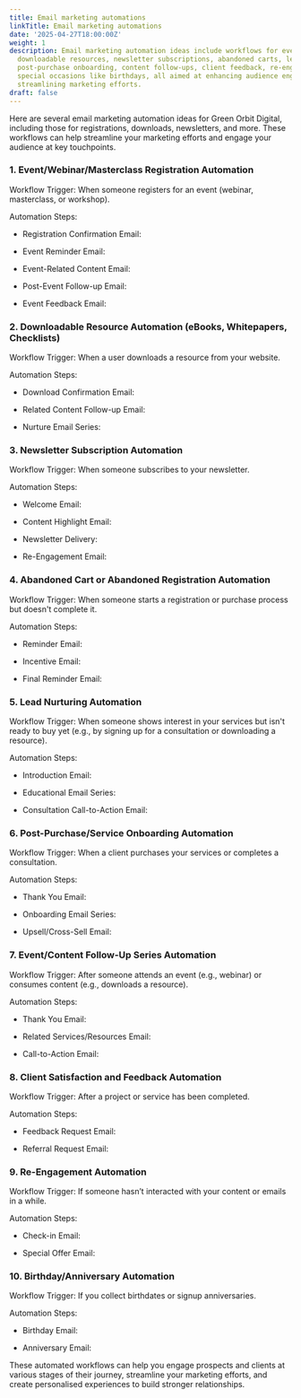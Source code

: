 ```yaml
---
title: Email marketing automations
linkTitle: Email marketing automations
date: '2025-04-27T18:00:00Z'
weight: 1
description: Email marketing automation ideas include workflows for event registrations,
  downloadable resources, newsletter subscriptions, abandoned carts, lead nurturing,
  post-purchase onboarding, content follow-ups, client feedback, re-engagement, and
  special occasions like birthdays, all aimed at enhancing audience engagement and
  streamlining marketing efforts.
draft: false
---
```



Here are several email marketing automation ideas for Green Orbit Digital, including those for registrations, downloads, newsletters, and more. These workflows can help streamline your marketing efforts and engage your audience at key touchpoints.

### 1. Event/Webinar/Masterclass Registration Automation

Workflow Trigger: When someone registers for an event (webinar, masterclass, or workshop).

Automation Steps:

- Registration Confirmation Email:

- Event Reminder Email:

- Event-Related Content Email:

- Post-Event Follow-up Email:

- Event Feedback Email:

<!-- Unsupported block type: divider -->

### 2. Downloadable Resource Automation (eBooks, Whitepapers, Checklists)

Workflow Trigger: When a user downloads a resource from your website.

Automation Steps:

- Download Confirmation Email:

- Related Content Follow-up Email:

- Nurture Email Series:

<!-- Unsupported block type: divider -->

### 3. Newsletter Subscription Automation

Workflow Trigger: When someone subscribes to your newsletter.

Automation Steps:

- Welcome Email:

- Content Highlight Email:

- Newsletter Delivery:

- Re-Engagement Email:

<!-- Unsupported block type: divider -->

### 4. Abandoned Cart or Abandoned Registration Automation

Workflow Trigger: When someone starts a registration or purchase process but doesn't complete it.

Automation Steps:

- Reminder Email:

- Incentive Email:

- Final Reminder Email:

<!-- Unsupported block type: divider -->

### 5. Lead Nurturing Automation

Workflow Trigger: When someone shows interest in your services but isn't ready to buy yet (e.g., by signing up for a consultation or downloading a resource).

Automation Steps:

- Introduction Email:

- Educational Email Series:

- Consultation Call-to-Action Email:

<!-- Unsupported block type: divider -->

### 6. Post-Purchase/Service Onboarding Automation

Workflow Trigger: When a client purchases your services or completes a consultation.

Automation Steps:

- Thank You Email:

- Onboarding Email Series:

- Upsell/Cross-Sell Email:

<!-- Unsupported block type: divider -->

### 7. Event/Content Follow-Up Series Automation

Workflow Trigger: After someone attends an event (e.g., webinar) or consumes content (e.g., downloads a resource).

Automation Steps:

- Thank You Email:

- Related Services/Resources Email:

- Call-to-Action Email:

<!-- Unsupported block type: divider -->

### 8. Client Satisfaction and Feedback Automation

Workflow Trigger: After a project or service has been completed.

Automation Steps:

- Feedback Request Email:

- Referral Request Email:

<!-- Unsupported block type: divider -->

### 9. Re-Engagement Automation

Workflow Trigger: If someone hasn’t interacted with your content or emails in a while.

Automation Steps:

- Check-in Email:

- Special Offer Email:

<!-- Unsupported block type: divider -->

### 10. Birthday/Anniversary Automation

Workflow Trigger: If you collect birthdates or signup anniversaries.

Automation Steps:

- Birthday Email:

- Anniversary Email:

<!-- Unsupported block type: divider -->

These automated workflows can help you engage prospects and clients at various stages of their journey, streamline your marketing efforts, and create personalised experiences to build stronger relationships.